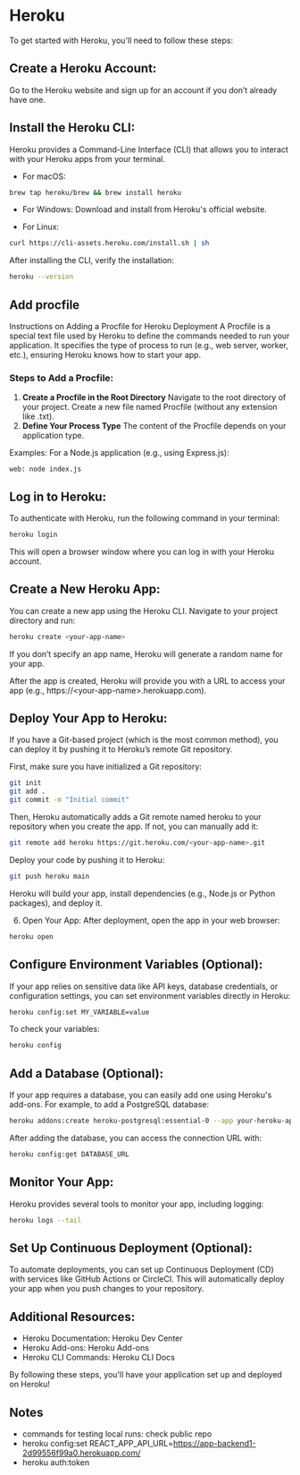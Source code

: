 # Heroku
To get started with Heroku, you'll need to follow these steps:
## Create a Heroku Account:
Go to the Heroku website and sign up for an account if you don’t already have one.

## Install the Heroku CLI:
Heroku provides a Command-Line Interface (CLI) that allows you to interact with your Heroku apps from your terminal.

* For macOS:
```bash
brew tap heroku/brew && brew install heroku
```
* For Windows: Download and install from Heroku's official website.

* For Linux:
```bash
curl https://cli-assets.heroku.com/install.sh | sh
```

After installing the CLI, verify the installation:

```bash
heroku --version
```

## Add procfile
Instructions on Adding a Procfile for Heroku Deployment
A Procfile is a special text file used by Heroku to define the commands needed to run your application. It specifies the type of process to run (e.g., web server, worker, etc.), ensuring Heroku knows how to start your app.

### Steps to Add a Procfile:
1. **Create a Procfile in the Root Directory**
Navigate to the root directory of your project.
Create a new file named Procfile (without any extension like .txt).
2. **Define Your Process Type**
The content of the Procfile depends on your application type.

Examples:
For a Node.js application (e.g., using Express.js):

```plaintext
web: node index.js
```

## Log in to Heroku:
To authenticate with Heroku, run the following command in your terminal:

```bash
heroku login
```
This will open a browser window where you can log in with your Heroku account.

## Create a New Heroku App:
You can create a new app using the Heroku CLI. Navigate to your project directory and run:

```bash
heroku create <your-app-name>
```
If you don’t specify an app name, Heroku will generate a random name for your app.

After the app is created, Heroku will provide you with a URL to access your app (e.g., https://\<your-app-name\>.herokuapp.com).

## Deploy Your App to Heroku:
If you have a Git-based project (which is the most common method), you can deploy it by pushing it to Heroku’s remote Git repository.

First, make sure you have initialized a Git repository:

```bash
git init
git add .
git commit -m "Initial commit"
```

Then, Heroku automatically adds a Git remote named heroku to your repository when you create the app. If not, you can manually add it:

```bash
git remote add heroku https://git.heroku.com/<your-app-name>.git
```

Deploy your code by pushing it to Heroku:

```bash
git push heroku main
```
Heroku will build your app, install dependencies (e.g., Node.js or Python packages), and deploy it.

6. Open Your App:
After deployment, open the app in your web browser:

```bash
heroku open
```

## Configure Environment Variables (Optional):
If your app relies on sensitive data like API keys, database credentials, or configuration settings, you can set environment variables directly in Heroku:
```bash
heroku config:set MY_VARIABLE=value
```

To check your variables:
```bash
heroku config
```

## Add a Database (Optional):
If your app requires a database, you can easily add one using Heroku's add-ons. For example, to add a PostgreSQL database:

```bash
heroku addons:create heroku-postgresql:essential-0 --app your-heroku-app
```

After adding the database, you can access the connection URL with:
```bash
heroku config:get DATABASE_URL
```

## Monitor Your App:
Heroku provides several tools to monitor your app, including logging:
```bash
heroku logs --tail
```

## Set Up Continuous Deployment (Optional):
To automate deployments, you can set up Continuous Deployment (CD) with services like GitHub Actions or CircleCI. This will automatically deploy your app when you push changes to your repository.

## Additional Resources:
* Heroku Documentation: Heroku Dev Center
* Heroku Add-ons: Heroku Add-ons
* Heroku CLI Commands: Heroku CLI Docs

By following these steps, you'll have your application set up and deployed on Heroku!

## Notes 
* commands for testing local runs: check public repo
* heroku config:set REACT_APP_API_URL=https://app-backend1-2d99556f99a0.herokuapp.com/
* heroku auth:token